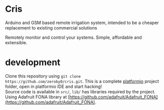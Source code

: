 # Cris
Arduino and GSM based remote irrigation system, intended to be a cheaper replacement to existing commercial solutions

Remotely monitor and control your systems. Simple, affordable and extensible.


# development
Clone this repository using `git clone https://github.com/zeroby0/cris.git`. This is a complete [platformio](http://platformio.org) project folder, open in platformio IDE and start hacking!  
Source code is available in `src/`, `lib/` has libraries required by the project.  Using Adafruit FONA library at [https://github.com/adafruit/Adafruit_FONA](https://github.com/adafruit/Adafruit_FONA).

# 
